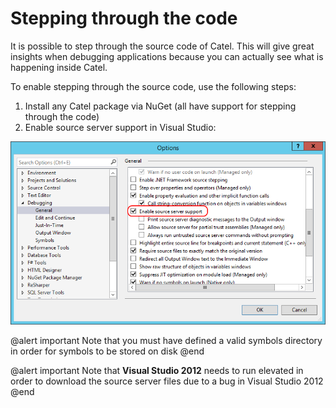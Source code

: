 # Stepping through the code

It is possible to step through the source code of Catel. This will give great insights when debugging applications because you can actually see what is happening inside Catel.

To enable stepping through the source code, use the following steps:

1.  Install any Catel package via NuGet (all have support for stepping through the code)
2.  Enable source server support in Visual Studio:

![](../images/setup-deployment/stepping-through-the-code/visualstudioconfiguration.png)

@alert important
Note that you must have defined a valid symbols directory in order for symbols to be stored on disk
@end

@alert important
Note that **Visual Studio 2012** needs to run elevated in order to download the source server files due to a bug in Visual Studio 2012
@end